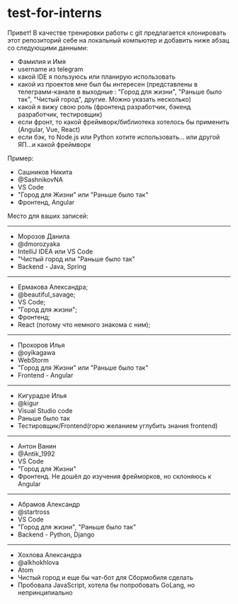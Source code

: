# test-for-interns

Привет!
В качестве тренировки работы с git предлагается
клонировать этот репозиторий себе на локальный компьютер и добавить ниже абзац со следующими данными:

- Фамилия и Имя
- username из telegram
- какой IDE я пользуюсь или планирую использовать
- какой из проектов мне был бы интересен
(представлены в телеграмм-канале в выходные : "Город для жизни", "Раньше было так", "Чистый город", другие. Можно указать несколько)
- какой я вижу свою роль (фронтенд разработчик, бэкенд разработчик, тестировщик)
- если фронт, то какой фреймворк/библиотека хотелось бы применить (Angular, Vue, React)
- если бэк, то Node.js или Python хотите использовать... или другой ЯП...и какой фреймворк


Пример:
- Cашников Никита
- @SashnikovNA
- VS Code
- "Город для Жизни" или "Раньше было так"
- Фронтенд, Angular


Место для ваших записей:

---

- Морозов Данила
- @dmorozyaka
- IntelliJ IDEA или VS Code
- "Чистый город или "Раньше было так"
- Backend - Java, Spring

---

- Ермакова Александра;
- @beautiful_savage;
- VS Code;
- "Город для жизни";
- Фронтенд;
- React (потому что немного знакома с ним);

---

- Прохоров Илья
- @oyikagawa
- WebStorm
- "Город для Жизни" или "Раньше было так"
- Frontend - Angular

---

- Кигурадзе Илья
- @kigur
- Visual Studio code
- Раньше было так
- Тестировщик/Frontend(горю желанием углубить знания frontend)

---

- Антон Ванин
- @Antik_1992
- VS Code
- "Город для Жизни"
- Фронтенд. Не дошёл до изучения фрейморков, но склоняюсь к Angular

---

- Абрамов Александр
- @startross
- VS Code
- "Город для жизни", "Раньше было так"
- Backend - Python, Django

---

- Хохлова Александра
- @alkhokhlova
- Atom
- Чистый город и еще бы чат-бот для Сбормобиля сделать
- Пробовала JavaScript, хотела бы попробовать GoLang, но непринципиально
